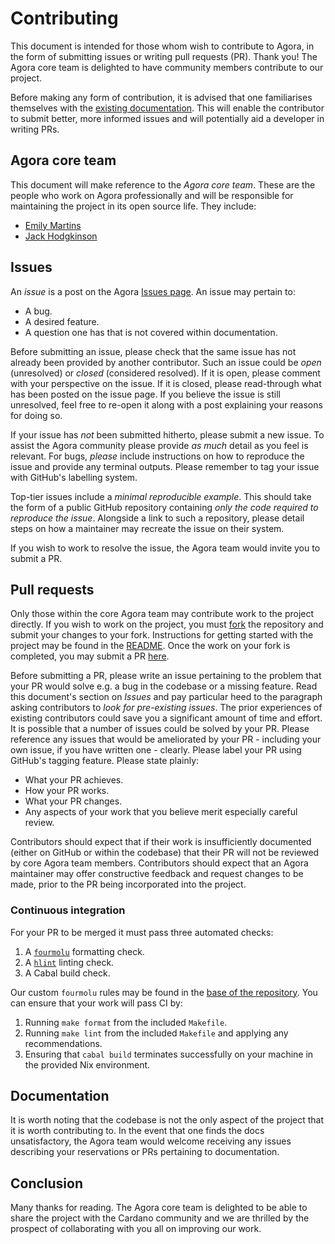 # Contributing

This document is intended for those whom wish to contribute to Agora, in the form of submitting issues or writing pull requests (PR). Thank you! The Agora core team is delighted to have community members contribute to our project.

Before making any form of contribution, it is advised that one familiarises themselves with the [existing documentation](./docs). This will enable the contributor to submit better, more informed issues and will potentially aid a developer in writing PRs.

## Agora core team

This document will make reference to the _Agora core team_. These are the people who work on Agora professionally and will be responsible for maintaining the project in its open source life. They include:

  - [Emily Martins](https://github.com/emiflake)
  - [Jack Hodgkinson](https://github.com/jhodgdev)

## Issues

An _issue_ is a post on the Agora [Issues page](https://github.com/Liqwid-Labs/agora/issues). An issue may pertain to:

- A bug.
- A desired feature.
- A question one has that is not covered within documentation.

Before submitting an issue, please check that the same issue has not already been provided by another contributor. Such an issue could be _open_ (unresolved) or _closed_ (considered resolved). If it is open, please comment with your perspective on the issue. If it is closed, please read-through what has been posted on the issue page. If you believe the issue is still unresolved, feel free to re-open it along with a post explaining your reasons for doing so.

If your issue has _not_ been submitted hitherto, please submit a new issue. To assist the Agora community please provide _as much_ detail as you feel is relevant. For bugs, _please_ include instructions on how to reproduce the issue and provide any terminal outputs. Please remember to tag your issue with GitHub's labelling system.

Top-tier issues include a _minimal reproducible example_. This should take the form of a public GitHub repository containing _only the code required to reproduce the issue_. Alongside a link to such a repository, please detail steps on how a maintainer may recreate the issue on their system.

If you wish to work to resolve the issue, the Agora team would invite you to submit a PR.

## Pull requests

Only those within the core Agora team may contribute work to the project directly. If you wish to work on the project, you must [fork](https://docs.github.com/en/get-started/quickstart/fork-a-repo) the repository and submit your changes to your fork. Instructions for getting started with the project may be found in the [README](./README.md). Once the work on your fork is completed, you may submit a PR [here](https://github.com/Liqwid-Labs/agora/pulls).

Before submitting a PR, please write an issue pertaining to the problem that your PR would solve e.g. a bug in the codebase or a missing feature. Read this document's section on _Issues_ and pay particular heed to the paragraph asking contributors to _look for pre-existing issues_. The prior experiences of existing contributors could save you a significant amount of time and effort. It is possible that a number of issues could be solved by your PR. Please reference any issues that would be ameliorated by your PR - including your own issue, if you have written one - clearly. Please label your PR using GitHub's tagging feature. Please state plainly:

- What your PR achieves.
- How your PR works.
- What your PR changes.
- Any aspects of your work that you believe merit especially careful review.

Contributors should expect that if their work is insufficiently documented (either on GitHub or within the codebase) that their PR will not be reviewed by core Agora team members. Contributors should expect that an Agora maintainer may offer constructive feedback and request changes to be made, prior to the PR being incorporated into the project.

### Continuous integration

For your PR to be merged it must pass three automated checks: 
  1. A [`fourmolu`](https://github.com/fourmolu/fourmolu) formatting check.
  2. A [`hlint`](https://github.com/ndmitchell/hlint) linting check.
  3. A Cabal build check.

Our custom `fourmolu` rules may be found in the [base of the repository](./fourmolu.yaml). You can ensure that your work will pass CI by:

  1. Running `make format` from the included `Makefile`.
  2. Running `make lint` from the included `Makefile` and applying any recommendations.
  3. Ensuring that `cabal build` terminates successfully on your machine in the provided Nix environment.

## Documentation

It is worth noting that the codebase is not the only aspect of the project that it is worth contributing to. In the event that one finds the docs unsatisfactory, the Agora team would welcome receiving any issues describing your reservations or PRs pertaining to documentation.

## Conclusion

Many thanks for reading. The Agora core team is delighted to be able to share the project with the Cardano community and we are thrilled by the prospect of collaborating with you all on improving our work.
